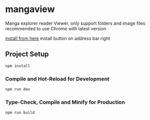 #  mangaview

Manga explorer reader Viewer, only support folders and image files
recommended to use Chrome with latest version

[install from here](https://nohnolife.github.io/mangaview/dist/index.html)
install button on address bar right


## Project Setup

```sh
npm install
```

### Compile and Hot-Reload for Development

```sh
npm run dev
```

### Type-Check, Compile and Minify for Production

```sh
npm run build
```

